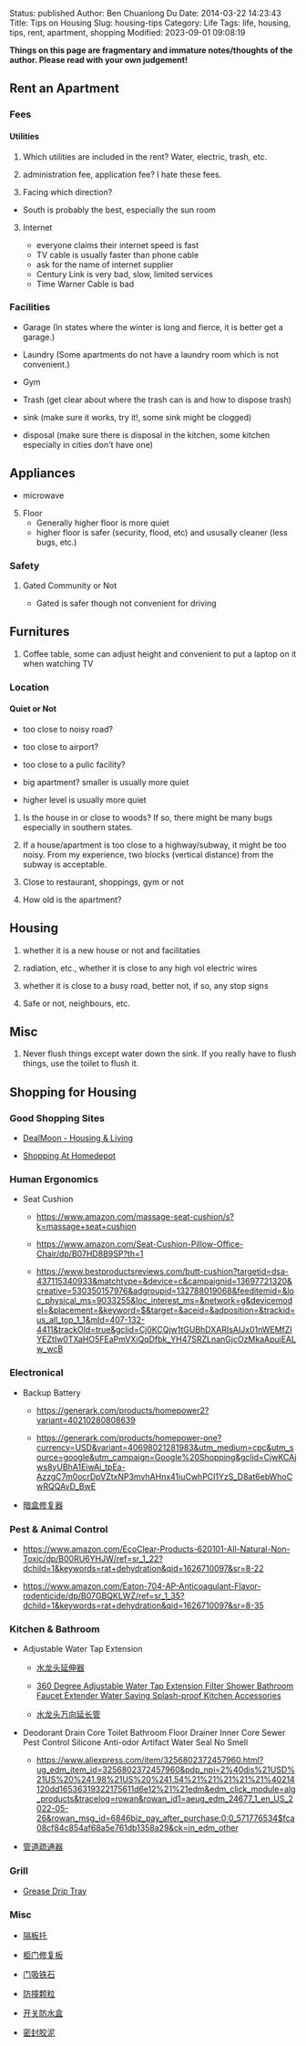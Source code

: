 Status: published
Author: Ben Chuanlong Du
Date: 2014-03-22 14:23:43
Title: Tips on Housing
Slug: housing-tips
Category: Life
Tags: life, housing, tips, rent, apartment, shopping
Modified: 2023-09-01 09:08:19

**Things on this page are fragmentary and immature notes/thoughts of the author. Please read with your own judgement!**
 
## Rent an Apartment

### Fees 

#### Utilities

1. Which utilities are included in the rent? Water, electric, trash, etc.

2. administration fee, application fee? I hate these fees.

2. Facing which direction?

- South is probably the best, especially the sun room

    
3. Internet

    - everyone claims their internet speed is fast
    - TV cable is usually faster than phone cable
    - ask for the name of internet supplier
    - Century Link is very bad, slow, limited services
    - Time Warner Cable is bad

### Facilities

- Garage (In states where the winter is long and fierce, it is better get a garage.)

- Laundry (Some apartments do not have a laundry room which is not convenient.)

- Gym

- Trash (get clear about where the trash can is and how to dispose trash)

- sink (make sure it works, try it!, some sink might be clogged)

- disposal (make sure there is disposal in the kitchen, some kitchen especially in cities don't have one)

## Appliances

- microwave

5. Floor
    - Generally higher floor is more quiet
    - higher floor is safer (security, flood, etc) and ususally cleaner (less bugs, etc.)

### Safety

1. Gated Community or Not

    - Gated is safer though not convenient for driving

## Furnitures

1. Coffee table, some can adjust height and convenient to put a laptop on it when watching TV


### Location

#### Quiet or Not

- too close to noisy road?

- too close to airport?

- too close to a pulic facility?

- big apartment? smaller is usually more quiet

- higher level is usually more quiet

1. Is the house in or close to woods? If so, there might be many bugs especially in southern states.

2. If a house/apartment is too close to a highway/subway, 
it might be too noisy.
From my experience, 
two blocks (vertical distance) from the subway is acceptable.

3. Close to restaurant, shoppings, gym or not

4. How old is the apartment?

## Housing

1. whether it is a new house or not and facilitaties

2. radiation, etc., whether it is close to any high vol electric wires

3. whether it is close to a busy road, better not, if so, any stop signs

4. Safe or not, neighbours, etc.

## Misc

1. Never flush things except water down the sink. 
If you really have to flush things, 
use the toilet to flush it.

## Shopping for Housing 

### Good Shopping Sites

- [DealMoon - Housing & Living](https://www.dealmoon.com/guide/cate/11)

- [Shopping At Homedepot](https://www.legendu.net/misc/blog/shop-at-homedepot/)

### Human Ergonomics

- Seat Cushion

    - https://www.amazon.com/massage-seat-cushion/s?k=massage+seat+cushion  

    - https://www.amazon.com/Seat-Cushion-Pillow-Office-Chair/dp/B07HD8B9SP?th=1  

    - https://www.bestproductsreviews.com/butt-cushion?targetid=dsa-437115340933&matchtype=&device=c&campaignid=13697721320&creative=530350157976&adgroupid=132788019068&feeditemid=&loc_physical_ms=9033255&loc_interest_ms=&network=g&devicemodel=&placement=&keyword=$&target=&aceid=&adposition=&trackid=us_all_top_1_1&mId=407-132-4411&trackOld=true&gclid=Cj0KCQjw1tGUBhDXARIsAIJx01nWEMfZIYEZtIw0TXaHO5FEaPmVXiQqDfbk_YH47SRZLnanGjcOzMkaApuiEALw_wcB  

### Electronical

- Backup Battery

    - https://generark.com/products/homepower2?variant=40210280808639

    - https://generark.com/products/homepower-one?currency=USD&variant=40698021281983&utm_medium=cpc&utm_source=google&utm_campaign=Google%20Shopping&gclid=CjwKCAjws8yUBhA1EiwAi_tpEa-AzzgC7m0ocrDpVZtxNP3mvhAHnx41iuCwhPCI1YzS_D8at6ebWhoCwRQQAvD_BwE

- [暗盒修复器](https://www.aliexpress.com/wholesale?catId=0&initiative_id=SB_20220528221640&SearchText=%E6%9A%97%E7%9B%92%E4%BF%AE%E5%A4%8D%E5%99%A8&spm=a2g0o.productlist.1000002.0)

### Pest & Animal Control

- https://www.amazon.com/EcoClear-Products-620101-All-Natural-Non-Toxic/dp/B00RU6YHJW/ref=sr_1_22?dchild=1&keywords=rat+dehydration&qid=1626710097&sr=8-22

- https://www.amazon.com/Eaton-704-AP-Anticoagulant-Flavor-rodenticide/dp/B07GBQKLWZ/ref=sr_1_35?dchild=1&keywords=rat+dehydration&qid=1626710097&sr=8-35

### Kitchen & Bathroom 

- Adjustable Water Tap Extension

    - [水龙头延伸器](https://www.taobao.com/list/item/644116039039.htm?spm=a21wu.10013406.taglist-content.3)

    - [360 Degree Adjustable Water Tap Extension Filter Shower Bathroom Faucet Extender Water Saving Splash-proof Kitchen Accessories](https://www.aliexpress.com/item/3256801830482715.html?ug_edm_item_id=3256801830482715&pdp_npi=2%40dis%21USD%21US%20%242.98%21US%20%242.09%21%21%21%21%21%40214120dd16536319322175611d6e12%21%21edm&edm_click_module=alg_products&tracelog=rowan&rowan_id1=aeug_edm_24677_1_en_US_2022-05-26&rowan_msg_id=6846biz_pay_after_purchase:0:0_571776534$fca08cf84c854af68a5e761db1358a29&ck=in_edm_other)

    - [水龙头万向延长管](https://www.taobao.com/list/item/671978900714.htm?spm=a21wu.12321156.recommend-tpp.2)

- Deodorant Drain Core Toilet Bathroom Floor Drainer Inner Core Sewer Pest Control Silicone Anti-odor Artifact Water Seal No Smell

    - https://www.aliexpress.com/item/3256802372457960.html?ug_edm_item_id=3256802372457960&pdp_npi=2%40dis%21USD%21US%20%241.98%21US%20%241.54%21%21%21%21%21%40214120dd16536319322175611d6e12%21%21edm&edm_click_module=alg_products&tracelog=rowan&rowan_id1=aeug_edm_24677_1_en_US_2022-05-26&rowan_msg_id=6846biz_pay_after_purchase:0:0_571776534$fca08cf84c854af68a5e761db1358a29&ck=in_edm_other  

- [管道疏通器](https://www.taobao.com/list/item/45128283973.htm?spm=a21wu.10013406.taglist-content.25)

### Grill

- [Grease Drip Tray](https://www.walmart.com/ip/Replacement-Grease-Tray-Set-for-Bbq-Grill-Models-from-Nexgrill-Dyna-Glo-and-Others-Length-24-5-to-27-Width-15-5/951531452?athbdg=L1600)

### Misc

- [隔板托](https://www.aliexpress.com/wholesale?catId=0&initiative_id=SB_20220528221123&SearchText=%E9%9A%94%E6%9D%BF%E6%89%98&spm=a2g0o.home.1000002.0)

- [柜门修复板](https://www.aliexpress.com/item/3256802915471215.html?spm=a2g0o.productlist.0.0.26da1f4fCWSFGy&algo_pvid=4d650380-d46d-4039-8d2e-5e01d362f5cc&algo_exp_id=4d650380-d46d-4039-8d2e-5e01d362f5cc-8&pdp_ext_f=%7B%22sku_id%22%3A%2212000024093936846%22%7D&pdp_npi=2%40dis%21USD%21%211.85%21%21%21%21%21%402101e9ce16538047992661761e8079%2112000024093936846%21sea)

- [门吸铁石](https://www.aliexpress.com/wholesale?catId=0&initiative_id=AS_20220528221427&SearchText=%E9%97%A8%E5%90%B8%E9%93%81%E7%9F%B3&spm=a2g0o.productlist.1000002.0)

- [防撞颗粒](https://www.taobao.com/list/product/%E9%9D%99%E9%9F%B3%E9%98%B2%E6%92%9E%E9%A2%97%E7%B2%92.htm)

- [开关防水盒](https://www.taobao.com/list/product/%E5%BC%80%E5%85%B3%E9%98%B2%E6%B0%B4%E7%9B%92.htm?spm=a21wu.10013406-global.searchbar.d_2_searchbox)

- [密封胶泥](https://www.taobao.com/list/product/%E5%AF%86%E5%B0%81%E8%83%B6%E6%B3%A5.htm?spm=a21wu.10013406-global.searchbar.d_2_searchbox)

